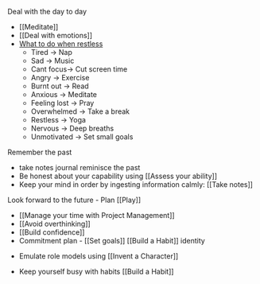 
Deal with the day to day
- [[Meditate]]
- [[Deal with emotions]]
- [What to do when restless](https://www.linkedin.com/posts/stevenouri_if-you-are-stuck-with-a-problem-or-cant-activity-7055883225419694080-9WAw?utm_source=share&utm_medium=member_android)
	- Tired -> Nap
	- Sad -> Music
	- Cant focus-> Cut screen time
	- Angry -> Exercise
	- Burnt out -> Read
	- Anxious -> Meditate
	- Feeling lost -> Pray
	- Overwhelmed -> Take a break
	- Restless -> Yoga
	- Nervous -> Deep breaths
	- Unmotivated -> Set small goals

Remember the past
* take notes journal reminisce the past
* Be honest about your capability using [[Assess your ability]]
* Keep your mind in order by ingesting information calmly: [[Take notes]]

Look forward to the future - Plan [[Play]]
* [[Manage your time with Project Management]]
* [[Avoid overthinking]]
* [[Build confidence]]
* Commitment plan - [[Set goals]] [[Build a Habit]] identity
- Emulate role models using [[Invent a Character]]
* Keep yourself busy with habits [[Build a Habit]]

